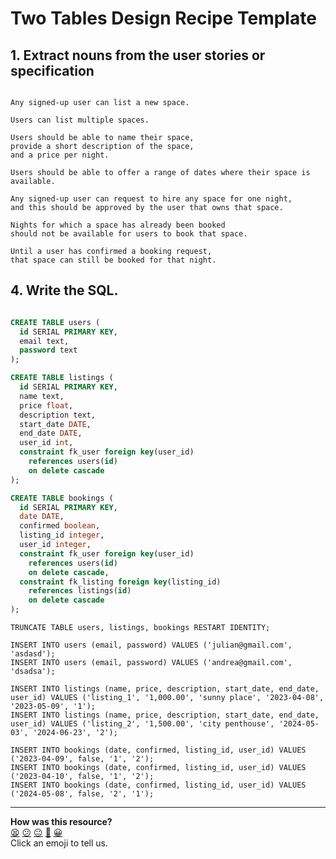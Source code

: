 # Two Tables Design Recipe Template

## 1. Extract nouns from the user stories or specification

```

Any signed-up user can list a new space.

Users can list multiple spaces.

Users should be able to name their space, 
provide a short description of the space, 
and a price per night.

Users should be able to offer a range of dates where their space is available.

Any signed-up user can request to hire any space for one night, 
and this should be approved by the user that owns that space.

Nights for which a space has already been booked 
should not be available for users to book that space.

Until a user has confirmed a booking request, 
that space can still be booked for that night.
```

## 4. Write the SQL.

```sql

CREATE TABLE users (
  id SERIAL PRIMARY KEY,
  email text,
  password text
);

CREATE TABLE listings (
  id SERIAL PRIMARY KEY,
  name text,
  price float,
  description text,
  start_date DATE,
  end_date DATE,
  user_id int,
  constraint fk_user foreign key(user_id)
    references users(id)
    on delete cascade
);

CREATE TABLE bookings (
  id SERIAL PRIMARY KEY,
  date DATE,
  confirmed boolean,
  listing_id integer,
  user_id integer,
  constraint fk_user foreign key(user_id)
    references users(id)
    on delete cascade,
  constraint fk_listing foreign key(listing_id)
    references listings(id)
    on delete cascade
);

```

```
TRUNCATE TABLE users, listings, bookings RESTART IDENTITY;

INSERT INTO users (email, password) VALUES ('julian@gmail.com', 'asdasd');
INSERT INTO users (email, password) VALUES ('andrea@gmail.com', 'dsadsa');

INSERT INTO listings (name, price, description, start_date, end_date, user_id) VALUES ('listing_1', '1,000.00', 'sunny place', '2023-04-08', '2023-05-09', '1');
INSERT INTO listings (name, price, description, start_date, end_date, user_id) VALUES ('listing_2', '1,500.00', 'city penthouse', '2024-05-03', '2024-06-23', '2');

INSERT INTO bookings (date, confirmed, listing_id, user_id) VALUES ('2023-04-09', false, '1', '2');
INSERT INTO bookings (date, confirmed, listing_id, user_id) VALUES ('2023-04-10', false, '1', '2');
INSERT INTO bookings (date, confirmed, listing_id, user_id) VALUES ('2024-05-08', false, '2', '1');
```


<!-- BEGIN GENERATED SECTION DO NOT EDIT -->

---

**How was this resource?**  
[😫](https://airtable.com/shrUJ3t7KLMqVRFKR?prefill_Repository=makersacademy%2Fdatabases&prefill_File=resources%2Ftwo_table_design_recipe_template.md&prefill_Sentiment=😫) [😕](https://airtable.com/shrUJ3t7KLMqVRFKR?prefill_Repository=makersacademy%2Fdatabases&prefill_File=resources%2Ftwo_table_design_recipe_template.md&prefill_Sentiment=😕) [😐](https://airtable.com/shrUJ3t7KLMqVRFKR?prefill_Repository=makersacademy%2Fdatabases&prefill_File=resources%2Ftwo_table_design_recipe_template.md&prefill_Sentiment=😐) [🙂](https://airtable.com/shrUJ3t7KLMqVRFKR?prefill_Repository=makersacademy%2Fdatabases&prefill_File=resources%2Ftwo_table_design_recipe_template.md&prefill_Sentiment=🙂) [😀](https://airtable.com/shrUJ3t7KLMqVRFKR?prefill_Repository=makersacademy%2Fdatabases&prefill_File=resources%2Ftwo_table_design_recipe_template.md&prefill_Sentiment=😀)  
Click an emoji to tell us.

<!-- END GENERATED SECTION DO NOT EDIT -->